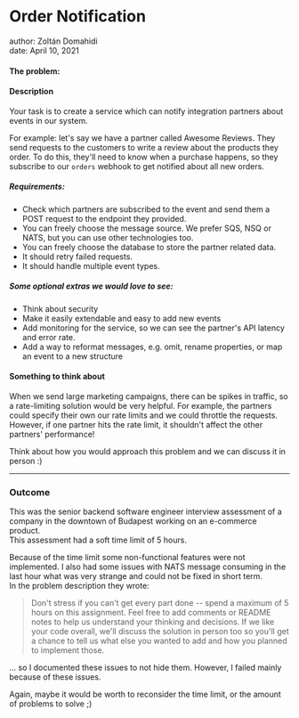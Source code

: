 # Order Notification

author: Zoltán Domahidi  
date: April 10, 2021


#### The problem:

#### Description

Your task is to create a service which can notify integration partners about events in our system.

For example: let's say we have a partner called Awesome Reviews. They send requests to the customers to write a review about the products they order. To do this, they'll need to know when a purchase happens, so they subscribe to our `orders` webhook to get notified about all new orders.

##### Requirements:

* Check which partners are subscribed to the event and send them a POST request to the endpoint they provided.
* You can freely choose the message source. We prefer SQS, NSQ or NATS, but you can use other technologies too.
* You can freely choose the database to store the partner related data.
* It should retry failed requests.
* It should handle multiple event types.

##### Some optional extras we would love to see:

* Think about security
* Make it easily extendable and easy to add new events
* Add monitoring for the service, so we can see the partner's API latency and error rate.
* Add a way to reformat messages, e.g. omit, rename properties, or map an event to a new structure

#### Something to think about

When we send large marketing campaigns, there can be spikes in traffic, so a rate-limiting solution would be very helpful. For example, the partners could specify their own our rate limits and we could throttle the requests. However, if one partner hits the rate limit, it shouldn't affect the other partners' performance!

Think about how you would approach this problem and we can discuss it in person :)

---

### Outcome

This was the senior backend software engineer interview assessment of a company in the downtown of Budapest working on an e-commerce product.  
This assessment had a soft time limit of 5 hours.  

Because of the time limit some non-functional features were not implemented. I also had some issues with NATS message consuming in the last hour what was very strange and could not be fixed in short term.  
In the problem description they wrote:
> Don't stress if you can't get every part done -- spend a maximum of 5 hours on this assignment. Feel free to add comments or README notes to help us understand your thinking and decisions. If we like your code overall, we'll discuss the solution in person too so you'll get a chance to tell us what else you wanted to add and how you planned to implement those.

... so I documented these issues to not hide them. However, I failed mainly because of these issues.  

Again, maybe it would be worth to reconsider the time limit, or the amount of problems to solve ;)